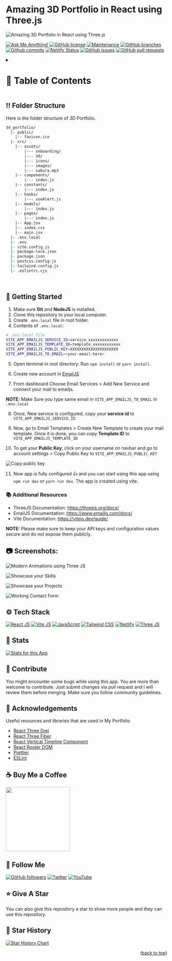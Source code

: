 <a name="readme-top"></a>

# Amazing 3D Portfolio in React using Three.js

![Amazing 3D Portfolio in React using Three.js](/.github/images/img_main.png "Amazing 3D Portfolio in React using Three.js")

[![Ask Me Anything!](https://flat.badgen.net/static/Ask%20me/anything?icon=github&color=black&scale=1.01)](https://github.com/sanidhyy "Ask Me Anything!")
[![GitHub license](https://flat.badgen.net/github/license/sanidhyy/3d_portfolio?icon=github&color=black&scale=1.01)](https://github.com/sanidhyy/3d_portfolio/blob/main/LICENSE "GitHub license")
[![Maintenance](https://flat.badgen.net/static/Maintained/yes?icon=github&color=black&scale=1.01)](https://github.com/sanidhyy/3d_portfolio/commits/main "Maintenance")
[![GitHub branches](https://flat.badgen.net/github/branches/sanidhyy/3d_portfolio?icon=github&color=black&scale=1.01)](https://github.com/sanidhyy/3d_portfolio/branches "GitHub branches")
[![Github commits](https://flat.badgen.net/github/commits/sanidhyy/3d_portfolio?icon=github&color=black&scale=1.01)](https://github.com/sanidhyy/3d_portfolio/commits "Github commits")
[![Netlify Status](https://api.netlify.com/api/v1/badges/7a5537f4-c52f-4f51-b503-9dd5a54853f9/deploy-status)](https://3-dportfolio.netlify.app/ "Netlify Status")
[![GitHub issues](https://flat.badgen.net/github/issues/sanidhyy/3d_portfolio?icon=github&color=black&scale=1.01)](https://github.com/sanidhyy/3d_portfolio/issues "GitHub issues")
[![GitHub pull requests](https://flat.badgen.net/github/prs/sanidhyy/3d_portfolio?icon=github&color=black&scale=1.01)](https://github.com/sanidhyy/3d_portfolio/pulls "GitHub pull requests")

<!-- Table of Contents -->
<details>

<summary>

# :notebook_with_decorative_cover: Table of Contents

</summary>

- [Folder Structure](#bangbang-folder-structure)
- [Getting Started](#toolbox-getting-started)
- [Screenshots](#camera-screenshots)
- [Tech Stack](#gear-tech-stack)
- [Stats](#wrench-stats)
- [Contribute](#raised_hands-contribute)
- [Acknowledgements](#gem-acknowledgements)
- [Buy Me a Coffee](#coffee-buy-me-a-coffee)
- [Follow Me](#rocket-follow-me)
- [Give A Star](#star-give-a-star)
- [Star History](#star2-star-history)
- [Give A Star](#star-give-a-star)

</details>

## :bangbang: Folder Structure

Here is the folder structure of 3D Portfolio.

```bash
3d_portfolio/
  |- public/
    |-- favicon.ico
  |- src/
    |-- assets/
        |--- onboarding/
        |--- 3d/
        |--- icons/
        |--- images/
        |--- sakura.mp3
    |-- components/
        |--- index.js
    |-- constants/
        |--- index.js
    |-- hooks/
        |--- useAlert.js
    |-- models/
        |--- index.js
    |-- pages/
        |--- index.js
    |-- App.jsx
    |-- index.css
    |-- main.jsx
  |- .env.local
  |- .env
  |- vite.config.js
  |- package-lock.json
  |- package.json
  |- postcss.config.js
  |- tailwind.config.js
  |- .eslintrc.cjs
```

<br />

## :toolbox: Getting Started

1. Make sure **Git** and **NodeJS** is installed.
2. Clone this repository to your local computer.
3. Create `.env.local` file in root folder.
4. Contents of `.env.local`:

```bash
# .env.local file
VITE_APP_EMAILJS_SERVICE_ID=service_xxxxxxxxxxxxx
VITE_APP_EMAILJS_TEMPLATE_ID=template_xxxxxxxxxxxx
VITE_APP_EMAILJS_PUBLIC_KEY=XXXXXXXXXXXXXXXXXXXXX
VITE_APP_EMAILJS_TO_EMAIL=<your-email-here>
```

5. Open terminal in root directory. Run `npm install` or `yarn install`.

6. Create new account in [EmailJS](emailjs.com "EmailJS")

7. From dashboard Choose Email Services > Add New Service and connect your mail to emailjs.

**NOTE:** Make Sure you type same email in `VITE_APP_EMAILJS_TO_EMAIL` in `.env.local`

8. Once, New service is configured, copy your **service id** to `VITE_APP_EMAILJS_SERVICE_ID`

9. Now, go to Email Templates > Create New Template to create your mail template. Once it is done, you can copy **Template ID** to `VITE_APP_EMAILJS_TEMPLATE_ID`

10. To get your **Public Key**, click on your username on navbar and go to account settings > Copy Public Key to `VITE_APP_EMAILJS_PUBLIC_KEY`

![Copy public key](/.github/images/step_emailjs.png "Copy public key")

11. Now app is fully configured :+1: and you can start using this app using `npm run dev` or `yarn run dev`. The app is created using vite.

### :books: Additional Resources

- ThreeJS Documentation: https://threejs.org/docs/
- EmailJS Documentation: https://www.emailjs.com/docs/
- Vite Documentation: https://vitejs.dev/guide/

**NOTE:** Please make sure to keep your API keys and configuration values secure and do not expose them publicly.

## :camera: Screenshots:

![Modern Animations using Three JS](/.github/images/img1.png "Modern Animations using Three JS")

![Showcase your Skills](/.github/images/img2.png "Showcase your Skills")

![Showcase your Projects](/.github/images/img3.png "Showcase your Projects")

![Working Contact Form](/.github/images/img4.png "Working Contact Form")

## :gear: Tech Stack

[![React JS](https://skillicons.dev/icons?i=react "React JS")](https://react.dev/ "React JS") [![Vite JS](https://skillicons.dev/icons?i=vite "Vite JS")](https://vitejs.dev/ "Vite JS") [![JavaScript](https://skillicons.dev/icons?i=js "JavaScript")](https://developer.mozilla.org/en-US/docs/Web/JavaScript/ "JavaScript") [![Tailwind CSS](https://skillicons.dev/icons?i=tailwind "Tailwind CSS")](https://tailwindcss.com/ "Tailwind CSS") [![Netlify](https://skillicons.dev/icons?i=netlify "Netlify")](https://netlify.com/ "Netlify") [![Three JS](https://skillicons.dev/icons?i=threejs "Three JS")](https://threejs.org/ "Three JS")

## :wrench: Stats

[![Stats for this App](/.github/images/stats.svg "Stats for this App")](https://pagespeed-insights-svg.glitch.me/?url=https://3-dportfolio.netlify.app/ "Stats for this App")

## :raised_hands: Contribute

You might encounter some bugs while using this app. You are more than welcome to contribute. Just submit changes via pull request and I will review them before merging. Make sure you follow community guidelines.

## :gem: Acknowledgements

Useful resources and libraries that are used in My Portfolio

- [React Three Drei](https://github.com/pmndrs/drei "React Three Drei")
- [React Three Fiber](https://docs.pmnd.rs/react-three-fiber "React Three Fiber")
- [React Vertical Timeline Component](https://stephane-monnot.github.io/react-vertical-timeline/ "React Vertical Timeline Component")
- [React Router DOM](https://reactrouter.com/ "React Router DOM")
- [Prettier](https://prettier.io "Prettier")
- [ESLint](https://eslint.org "ESLint")

## :coffee: Buy Me a Coffee

[<img src="https://img.shields.io/badge/Buy_Me_A_Coffee-FFDD00?style=for-the-badge&logo=buy-me-a-coffee&logoColor=black" width="200" />](https://www.buymeacoffee.com/sanidhy "Buy me a Coffee")

## :rocket: Follow Me

[![GitHub followers](https://img.shields.io/github/followers/sanidhyy?style=social&label=Follow&maxAge=2592000)](https://github.com/sanidhyy "Follow Me")
[![Twitter](https://img.shields.io/twitter/url?style=social&url=https%3A%2F%2Ftwitter.com%2FTechnicalShubam)](https://twitter.com/intent/tweet?text=Wow:&url=https%3A%2F%2Fgithub.com%2Fsanidhyy%2Fmedical-chat-app "Tweet")
[![YouTube](https://img.shields.io/badge/YouTube-FF0000?style=for-the-badge&logo=youtube&logoColor=white)](https://www.youtube.com/channel/UCNAz_hUVBG2ZUN8TVm0bmYw "Subscribe my Channel")

## :star: Give A Star

You can also give this repository a star to show more people and they can use this repository.

## :star2: Star History

<a href="https://star-history.com/#sanidhyy/3d_portfolio&Timeline">
  <picture>
    <source media="(prefers-color-scheme: dark)" srcset="https://api.star-history.com/svg?repos=sanidhyy/3d_portfolio&type=Timeline&theme=dark" />
    <source media="(prefers-color-scheme: light)" srcset="https://api.star-history.com/svg?repos=sanidhyy/3d_portfolio&type=Timeline" />
    <img alt="Star History Chart" src="https://api.star-history.com/svg?repos=sanidhyy/3d_portfolio&type=Timeline" />
  </picture>
</a>

<br />
<p align="right">(<a href="#readme-top">back to top</a>)</p>

